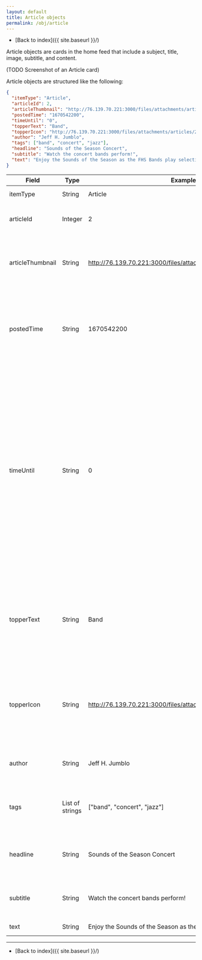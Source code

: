 ```yaml
---
layout: default
title: Article objects
permalink: /obj/article
---
```

- [Back to index]({{ site.baseurl }}/)

Article objects are cards in the home feed that include a subject, title, image, subtitle, and content.

(TODO Screenshot of an Article card)

Article objects are structured like the following:
```json
{
  "itemType": "Article",
  "articleId": 2,
  "articleThumbnail": "http://76.139.70.221:3000/files/attachments/articles/2/image.png",
  "postedTime": "1670542200",
  "timeUntil": "0",
  "topperText": "Band",
  "topperIcon": "http://76.139.70.221:3000/files/attachments/articles/2/bruh.png",
  "author": "Jeff H. Jumblo",
  "tags": ["band", "concert", "jazz"],
  "headline": "Sounds of the Season Concert",
  "subtitle": "Watch the concert bands perform!",
  "text": "Enjoy the Sounds of the Season as the FHS Bands play selections to get you into the holiday spirit. The Intermediate Jazz Ensemble will play in the Auditorium Lobby beginning at 6:30 p.m. as we begin seating. The concert will begin in the Auditorium at 7 p.m. and the Concert, Symphonic Band Red, Symphonic Band Gold, Wind Symphony, Wind Ensemble and Advanced Jazz Ensemble bands will perform."
}
```

| Field            | Type            | Example                                                            | Requirement                                                                   | Description                                                                                                                                                                                                                                                                                                                                                                              |
|------------------|-----------------|--------------------------------------------------------------------|-------------------------------------------------------------------------------|------------------------------------------------------------------------------------------------------------------------------------------------------------------------------------------------------------------------------------------------------------------------------------------------------------------------------------------------------------------------------------------|
| itemType         | String          | Article                                                            | Required                                                                      | The type of the object.                                                                                                                                                                                                                                                                                                                                                                  |
| articleId        | Integer         | 2                                                                  | Required                                                                      | The ID of the article. No two articles share the same ID.                                                                                                                                                                                                                                                                                                                                |
| articleThumbnail | String          | http://76.139.70.221:3000/files/attachments/articles/2/image.png   | Required - If not defined by the author, the server will insert a placeholder | URL to the thumbnail of the Article.                                                                                                                                                                                                                                                                                                                                                     |
| postedTime       | String          | 1670542200                                                         | Required                                                                      | [UNIX timestamp][timestamp-converter] of when the Article was posted. Required, as this decides where in the feed the Article appears.                                                                                                                                                                                                                                                   |
| timeUntil        | String          | 0                                                                  | Optional - May be empty (0) or not defined at all                             | [UNIX timestamp][timestamp-converter] in the future, replacing postedTime if defined. Shown as a countdown until the given timestamp ("in 6 days") instead of counting up from when the Article was posted ("6 days ago"). Useful for announcements of events. postedTime is still required even if this is defined, as postedTime still controls where in the feed the Article appears. |
| topperText       | String          | Band                                                               | Optional - May be empty ("") or not defined at all                            | Subject displayed above the Article. Used to indicate what subject the Article involves, such as "Band", or "Show choir", or "Freshmen football", etc.                                                                                                                                                                                                                                   |
| topperIcon       | String          | http://76.139.70.221:3000/files/attachments/articles/2/bruh.png    | Optional - May be empty ("") or not defined at all                            | URL to a small logo displayed beside the topper text. Should only be defined if topperText is defined, otherwise it can be ignored.                                                                                                                                                                                                                                                      |
| author           | String          | Jeff H. Jumblo                                                     | Optional - May be empty ("") or not defined at all                            | The name of the author of the Article.                                                                                                                                                                                                                                                                                                                                                   |
| tags             | List of strings | ["band", "concert", "jazz"]                                        | Optional - May be empty ([]) or not defined at all                            | List of tags for the Article, used when searching or filtering to specific tags.                                                                                                                                                                                                                                                                                                         |
| headline         | String          | Sounds of the Season Concert                                       | Required                                                                      | The title of the article, displayed in large text. Ellipses after one line.                                                                                                                                                                                                                                                                                                              |
| subtitle         | String          | Watch the concert bands perform!                                   | Optional - May be empty ("") or not defined at all                            | One-line subtitle for the article. Ellipses after one line.                                                                                                                                                                                                                                                                                                                              |
| text             | String          | Enjoy the Sounds of the Season as the FHS Bands play selections... | Required                                                                      | The contents of the article.                                                                                                                                                                                                                                                                                                                                                             |

[timestamp-converter]: https://www.unixtimestamp.com/

---
- [Back to index]({{ site.baseurl }}/)
